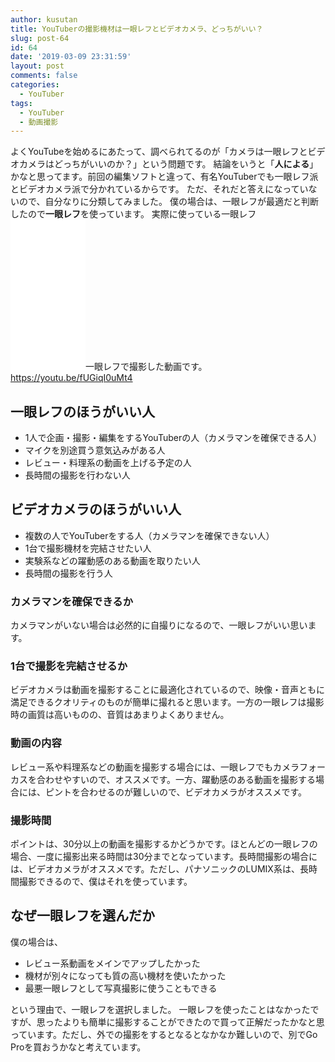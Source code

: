 ```yaml
---
author: kusutan
title: YouTuberの撮影機材は一眼レフとビデオカメラ、どっちがいい？
slug: post-64
id: 64
date: '2019-03-09 23:31:59'
layout: post
comments: false
categories:
  - YouTuber
tags:
  - YouTuber
  - 動画撮影
---
```


<span data-mce-type="bookmark" style="display: inline-block; width: 0px; overflow: hidden; line-height: 0;" class="mce_SELRES_start">﻿</span>よくYouTubeを始めるにあたって、調べられてるのが「カメラは一眼レフとビデオカメラはどっちがいいのか？」という問題です。 結論をいうと「**人による**」かなと思ってます。前回の編集ソフトと違って、有名YouTuberでも一眼レフ派とビデオカメラ派で分かれているからです。 ただ、それだと答えになっていないので、自分なりに分類してみました。 僕の場合は、一眼レフが最適だと判断したので**一眼レフ**を使っています。 実際に使っている一眼レフ <iframe style="width:120px;height:240px;" marginwidth="0" marginheight="0" scrolling="no" frameborder="0" src="//rcm-fe.amazon-adsystem.com/e/cm?lt1=_blank&amp;bc1=000000&amp;IS2=1&amp;bg1=FFFFFF&amp;fc1=000000&amp;lc1=0000FF&amp;t=ntask19-22&amp;language=ja_JP&amp;o=9&amp;p=8&amp;l=as4&amp;m=amazon&amp;f=ifr&amp;ref=as_ss_li_til&amp;asins=B01M0TWLFQ&amp;linkId=a7501d1ba960cb8cd0bd5feb477a1be9"></iframe>一眼レフで撮影した動画です。 https://youtu.be/fUGiqI0uMt4

## 一眼レフのほうがいい人

*   1人で企画・撮影・編集をするYouTuberの人（カメラマンを確保できる人）
*   マイクを別途買う意気込みがある人
*   レビュー・料理系の動画を上げる予定の人
*   長時間の撮影を行わない人

## ビデオカメラのほうがいい人

*   複数の人でYouTuberをする人（カメラマンを確保できない人）
*   1台で撮影機材を完結させたい人
*   実験系などの躍動感のある動画を取りたい人
*   長時間の撮影を行う人

### カメラマンを確保できるか

カメラマンがいない場合は必然的に自撮りになるので、一眼レフがいい思います。

### 1台で撮影を完結させるか

ビデオカメラは動画を撮影することに最適化されているので、映像・音声ともに満足できるクオリティのものが簡単に撮れると思います。一方の一眼レフは撮影時の画質は高いものの、音質はあまりよくありません。

### 動画の内容

レビュー系や料理系などの動画を撮影する場合には、一眼レフでもカメラフォーカスを合わせやすいので、オススメです。一方、躍動感のある動画を撮影する場合には、ピントを合わせるのが難しいので、ビデオカメラがオススメです。

### 撮影時間

ポイントは、30分以上の動画を撮影するかどうかです。ほとんどの一眼レフの場合、一度に撮影出来る時間は30分までとなっています。長時間撮影の場合には、ビデオカメラがオススメです。ただし、パナソニックのLUMIX系は、長時間撮影できるので、僕はそれを使っています。

## なぜ一眼レフを選んだか

僕の場合は、

*   レビュー系動画をメインでアップしたかった
*   機材が別々になっても質の高い機材を使いたかった
*   最悪一眼レフとして写真撮影に使うこともできる

という理由で、一眼レフを選択しました。 一眼レフを使ったことはなかったですが、思ったよりも簡単に撮影することができたので買って正解だったかなと思っています。ただし、外での撮影をするとなるとなかなか難しいので、別でGo Proを買おうかなと考えています。